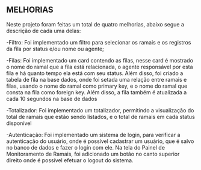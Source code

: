 ## MELHORIAS
Neste projeto foram feitas um total de quatro melhorias, abaixo segue a descrição de cada uma delas:

-Filtro: Foi implementado um filtro para selecionar os ramais e os registros da fila por status e/ou nome ou agente;

-Filas: Foi implementado um card contendo as filas, nesse card é mostrado o nome do ramal que a fila está relacionada, o agente responsável por esta fila e há quanto tempo ela está com seu status. Além disso, foi criado a tabela de fila na base dados, onde foi setada uma relação entre ramais e filas, usando o nome do ramal como primary key, e o nome do ramal que consta na fila como foreign key. Além disso, a fila também é atualizada a cada 10 segundos na base de dados 

-Totalizador: Foi implementado um totalizador, permitindo a visualização do total de ramais que estão sendo listados, e o total de ramais em cada status disponível

-Autenticação: Foi implementado um sistema de login, para verificar a autenticação do usuário, onde é possível cadastrar um usuário, que é salvo no banco de dados e fazer o login com ele. Na tela do Painel de Monitoramento de Ramais, foi adicionado um botão no canto superior direito onde é possível efetuar o logout do sistema.